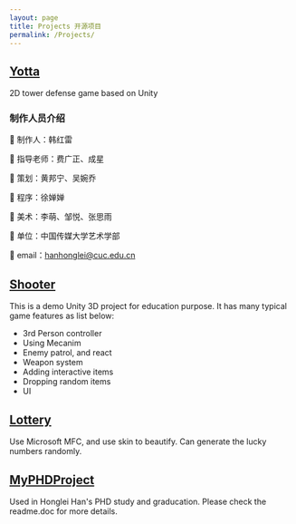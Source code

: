 ```yaml
---
layout: page
title: Projects 开源项目
permalink: /Projects/
---
```

## [Yotta](https://github.com/hanhonglei/Yotta)

2D tower defense game based on Unity
### 制作人员介绍

	制作人：韩红雷

	指导老师：费广正、成星

	策划：黄邦宁、吴婉乔

	程序：徐婵婵

	美术：李萌、邹悦、张思雨

	单位：中国传媒大学艺术学部

	email：hanhonglei@cuc.edu.cn

## [Shooter](https://github.com/hanhonglei/Shooter) 

This is a demo Unity 3D project for education purpose. It has many typical game features as list below:

- 3rd Person controller
- Using Mecanim
- Enemy patrol, and react
- Weapon system
- Adding interactive items
- Dropping random items
- UI

## [Lottery](https://github.com/hanhonglei/Lottery) 

Use Microsoft MFC, and use skin to beautify. Can generate the lucky numbers randomly.

## [MyPHDProject](https://github.com/hanhonglei/PHDProject)

Used in Honglei Han's PHD study and graducation. Please check the readme.doc for more details.
